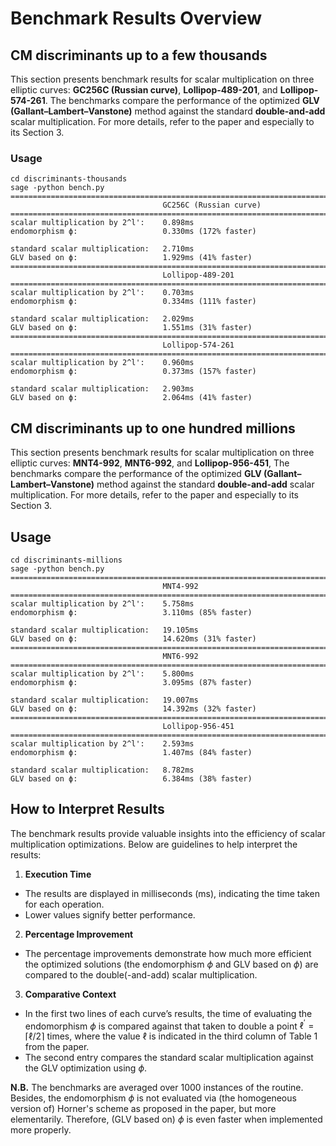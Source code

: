 # Benchmark Results Overview

## CM discriminants up to a few thousands

This section presents benchmark results for scalar multiplication on three elliptic curves: **GC256C (Russian curve)**, **Lollipop-489-201**, and **Lollipop-574-261**. The benchmarks compare the performance of the optimized **GLV (Gallant–Lambert–Vanstone)** method against the standard **double-and-add** scalar multiplication. For more details, refer to the paper and especially to its Section 3.

### Usage

```shell
cd discriminants-thousands
sage -python bench.py 
================================================================================
                                  GC256C (Russian curve)                                    
================================================================================
scalar multiplication by 2^l':    0.898ms
endomorphism ϕ:                   0.330ms (172% faster)

standard scalar multiplication:   2.710ms
GLV based on ϕ:                   1.929ms (41% faster)
================================================================================
                                  Lollipop-489-201                                 
================================================================================
scalar multiplication by 2^l':    0.703ms
endomorphism ϕ:                   0.334ms (111% faster)

standard scalar multiplication:   2.029ms
GLV based on ϕ:                   1.551ms (31% faster)
================================================================================
                                  Lollipop-574-261                                 
================================================================================
scalar multiplication by 2^l':    0.960ms
endomorphism ϕ:                   0.373ms (157% faster)

standard scalar multiplication:   2.903ms
GLV based on ϕ:                   2.064ms (41% faster)
```

##  CM discriminants up to one hundred millions

This section presents benchmark results for scalar multiplication on three elliptic curves: **MNT4-992**, **MNT6-992**, and **Lollipop-956-451**, The benchmarks compare the performance of the optimized **GLV (Gallant–Lambert–Vanstone)** method against the standard **double-and-add** scalar multiplication. For more details, refer to the paper and especially to its Section 3.

## Usage

```shell
cd discriminants-millions
sage -python bench.py
================================================================================
                                  MNT4-992                                    
================================================================================
scalar multiplication by 2^l':    5.758ms
endomorphism ϕ:                   3.110ms (85% faster)

standard scalar multiplication:   19.105ms
GLV based on ϕ:                   14.620ms (31% faster)
================================================================================
                                  MNT6-992                                    
================================================================================
scalar multiplication by 2^l':    5.800ms
endomorphism ϕ:                   3.095ms (87% faster)

standard scalar multiplication:   19.007ms
GLV based on ϕ:                   14.392ms (32% faster)
================================================================================
                                  Lollipop-956-451                                 
================================================================================
scalar multiplication by 2^l':    2.593ms
endomorphism ϕ:                   1.407ms (84% faster)

standard scalar multiplication:   8.782ms
GLV based on ϕ:                   6.384ms (38% faster)
```

## How to Interpret Results

The benchmark results provide valuable insights into the efficiency of scalar multiplication optimizations. Below are guidelines to help interpret the results:

1. **Execution Time**
  * The results are displayed in milliseconds (ms), indicating the time taken for each operation.
  * Lower values signify better performance.
2. **Percentage Improvement**
 * The percentage improvements demonstrate how much more efficient the optimized solutions (the endomorphism $\phi$ and GLV based on $\phi$) are compared to the double(-and-add) scalar multiplication.
3. **Comparative Context**
 * In the first two lines of each curve’s results, the time of evaluating the endomorphism $\phi$ is compared against that taken to double a point $\ell^\prime = \lceil \ell/2 \rceil$ times, where the value $\ell$ is indicated in the third column of Table 1 from the paper.
 * The second entry compares the standard scalar multiplication against the GLV optimization using $\phi$.

 **N.B.** The benchmarks are averaged over 1000 instances of the routine. Besides, the endomorphism $\phi$ is not evaluated via (the homogeneous version of) Horner's scheme as proposed in the paper, but more elementarily. Therefore, (GLV based on) $\phi$ is even faster when implemented more properly.
